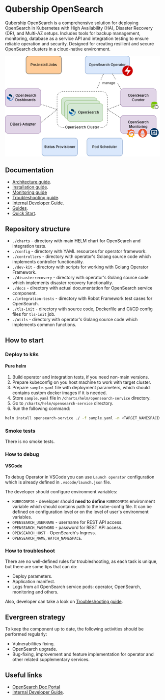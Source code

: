 # Qubership OpenSearch

Qubership OpenSearch is a comprehensive solution for deploying OpenSearch in Kubernetes with High Availability (HA), Disaster Recovery (DR), and Multi-AZ setups.
Includes tools for backup management, monitoring, database as a service API and integration testing to ensure reliable operation and security.
Designed for creating resilient and secure OpenSearch clusters in a cloud-native environment.

![Application Overview](/docs/public/images/opensearch_components_overview.drawio.png)

## Documentation

* [Architecture guide](/docs/public/architecture.md).
* [Installation guide](/docs/public/installation.md).
* [Monitoring guide](/docs/public/monitoring.md)
* [Troubleshooting guide](/docs/public/troubleshooting.md).
* [Internal Developer Guide](/docs/internal/developing.md).
* [Guides](/docs/public).
* [Quick Start](/charts/helm/opensearch-service/README.md).

## Repository structure

* `./charts` - directory with main HELM chart for OpenSearch and integration tests.
* `./config` - directory with YAML resources for operator framework.
* `./controllers` - directory with operator's Golang source code which implements controller functionality.
* `./dev-kit` - directory with scripts for working with Golang Operator Framework.
* `./disasterrecovery` - directory with operator's Golang source code which implements disaster recovery functionality.
* `./docs` - directory with actual documentation for OpenSearch service component.
* `./integration-tests` - directory with Robot Framework test cases for OpenSearch.
* `./tls-init` - directory with source code, Dockerfile and CI/CD config files for `tls-init` job.
* `./utils` - directory with operator's Golang source code which implements common functions.

## How to start

### Deploy to k8s

#### Pure helm

1. Build operator and integration tests, if you need non-main versions.
2. Prepare kubeconfig on you host machine to work with target cluster.
3. Prepare `sample.yaml` file with deployment parameters, which should contains custom docker images if it is needed.
4. Store `sample.yaml` file in `/charts/helm/opensearch-service` directory.
5. Go to `/charts/helm/opensearch-service` directory.
6. Run the following command:

  ```sh
  helm install opensearch-service ./ -f sample.yaml -n <TARGET_NAMESPACE>
  ```

### Smoke tests

There is no smoke tests.

### How to debug

#### VSCode

To debug Operator in VSCode you can use `Launch operator` configuration which is already defined in 
`.vscode/launch.json` file.

The developer should configure environment variables: 

* `KUBECONFIG` - developer should **need to define** `KUBECONFIG` environment variable
  which should contains path to the kube-config file. It can be defined on configuration level
  or on the level of user's environment variables.
* `OPENSEARCH_USERNAME` - username for REST API access.
* `OPENSEARCH_PASSWORD` - password for REST API access.
* `OPENSEARCH_HOST` - OpenSearch's Ingress.
* `OPENSEARCH_NAME`, `WATCH_NAMESPACE`.

### How to troubleshoot

There are no well-defined rules for troubleshooting, as each task is unique, but there are some tips that can do:

* Deploy parameters.
* Application manifest.
* Logs from all OpenSearch service pods: operator, OpenSearch, monitoring and others.

Also, developer can take a look on [Troubleshooting guide](/docs/public/troubleshooting.md).

## Evergreen strategy

To keep the component up to date, the following activities should be performed regularly:

* Vulnerabilities fixing.
* OpenSearch upgrade.
* Bug-fixing, improvement and feature implementation for operator and other related supplementary services.

## Useful links

* [OpenSearch Doc Portal](https://opensearch.org/docs/latest/)
* [Internal Developer Guide](/docs/internal/developing.md).